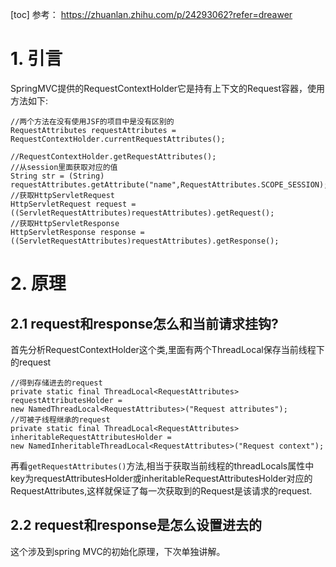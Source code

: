 [toc]
参考：
https://zhuanlan.zhihu.com/p/24293062?refer=dreawer
# 1. 引言
SpringMVC提供的RequestContextHolder它是持有上下文的Request容器，使用方法如下:
```
//两个方法在没有使用JSF的项目中是没有区别的
RequestAttributes requestAttributes = RequestContextHolder.currentRequestAttributes();
                                    //RequestContextHolder.getRequestAttributes();
//从session里面获取对应的值
String str = (String) requestAttributes.getAttribute("name",RequestAttributes.SCOPE_SESSION);
//获取HttpServletRequest
HttpServletRequest request = ((ServletRequestAttributes)requestAttributes).getRequest();
//获取HttpServletResponse
HttpServletResponse response = ((ServletRequestAttributes)requestAttributes).getResponse();
```
# 2. 原理
## 2.1 request和response怎么和当前请求挂钩?
首先分析RequestContextHolder这个类,里面有两个ThreadLocal保存当前线程下的request
```
//得到存储进去的request
private static final ThreadLocal<RequestAttributes> requestAttributesHolder =
new NamedThreadLocal<RequestAttributes>("Request attributes");
//可被子线程继承的request
private static final ThreadLocal<RequestAttributes> inheritableRequestAttributesHolder =
new NamedInheritableThreadLocal<RequestAttributes>("Request context");
```
再看`getRequestAttributes()`方法,相当于获取当前线程的threadLocals属性中key为requestAttributesHolder或inheritableRequestAttributesHolder对应的RequestAttributes,这样就保证了每一次获取到的Request是该请求的request.
## 2.2 request和response是怎么设置进去的
这个涉及到spring MVC的初始化原理，下次单独讲解。